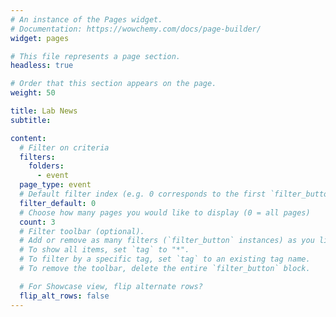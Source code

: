 ```yaml
---
# An instance of the Pages widget.
# Documentation: https://wowchemy.com/docs/page-builder/
widget: pages

# This file represents a page section.
headless: true

# Order that this section appears on the page.
weight: 50

title: Lab News
subtitle:

content:
  # Filter on criteria
  filters:
    folders:
      - event
  page_type: event
  # Default filter index (e.g. 0 corresponds to the first `filter_button` instance below).
  filter_default: 0
  # Choose how many pages you would like to display (0 = all pages)
  count: 3
  # Filter toolbar (optional).
  # Add or remove as many filters (`filter_button` instances) as you like.
  # To show all items, set `tag` to "*".
  # To filter by a specific tag, set `tag` to an existing tag name.
  # To remove the toolbar, delete the entire `filter_button` block.

  # For Showcase view, flip alternate rows?
  flip_alt_rows: false
---
```

